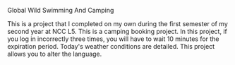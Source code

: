 Global Wild Swimming And Camping

This is a project that I completed on my own during the first semester of my second year at NCC L5. This is a camping booking project. In this project, if you log in incorrectly three times, you will have to wait 10 minutes for the expiration period. Today's weather conditions are detailed. This project allows you to alter the language.
